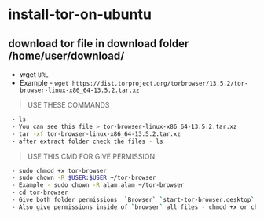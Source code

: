 # install-tor-on-ubuntu

## download tor file in download folder /home/user/download/
 - wget `URL`
 - Example - `wget https://dist.torproject.org/torbrowser/13.5.2/tor-browser-linux-x86_64-13.5.2.tar.xz`

> USE THESE COMMANDS
```sh
 - ls
 - You can see this file > tor-browser-linux-x86_64-13.5.2.tar.xz
 - tar -xf tor-browser-linux-x86_64-13.5.2.tar.xz
 - after extract folder check the files - ls
```

> USE THIS CMD FOR GIVE PERMISSION
```sh
 - sudo chmod +x tor-browser
 - sudo chown -R $USER:$USER ~/tor-browser
 - Example - sudo chown -R alam:alam ~/tor-browser
 - cd tor-browser
 - Give both folder permissions  `Browser` `start-tor-browser.desktop`
 - Also give permissions inside of `browser` all files - chmod +x or chmod +777 and chown - Example like - sudo chown -R alam:alam ~/tor-browser
```
